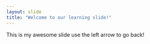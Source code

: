 ```yaml
---
layout: slide
title: "Welcome to our learning slide!"
---
```

This is my awesome slide
use the left arrow to go back!
